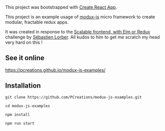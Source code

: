 This project was bootstrapped with [Create React App](https://github.com/facebookincubator/create-react-app).

This project is an example usage of [modux-js](https://github.com/PCreations/modux-js) micro framework to create modular, fractable redux apps.

It was created in response to the [Scalable frontend, with Elm or Redux](https://github.com/slorber/scalable-frontend-with-elm-or-redux) challenge by [Sébastien Lorber](https://github.com/slorber). All kudos to him to get me scratch my head very hard on this !

See it online
-------------
https://pcreations.github.io/modux-js-examples/

Installation
----------------

`git clone https://github.com/PCreations/modux-js-examples.git`

`cd modux-js-examples`

`npm install`

`npm run start`

